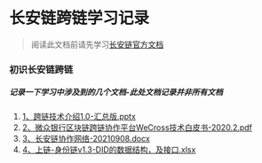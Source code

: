 # 长安链跨链学习记录
> 阅读此文档前请先学习[长安链官方文档](https://docs.chainmaker.org.cn/index.html) 

### 初识长安链跨链

##### 记录一下学习中涉及到的几个文档-此处文档记录并非所有文档
1. [1、跨链技术介绍1.0-汇总版.pptx](file:///D:/work/C2.工作期间的调研学习/A1.长安链跨链学习/跨链技术介绍1.0-汇总版.pptx)
2. [2、微众银行区块链跨链协作平台WeCross技术白皮书-2020.2.pdf](file:///D:/work/C2.工作期间的调研学习/A1.长安链跨链学习/微众银行区块链跨链协作平台WeCross技术白皮书-2020.2.pdf)
3. [3、长安链协作网络-20210908.docx](file:///D:/work/C2.工作期间的调研学习/A1.长安链跨链学习/长安链协作网络-20210908.docx)
4. [4、上链-身份链v1.3-DID的数据结构，及接口.xlsx](file:///D:/work/C2.工作期间的调研学习/A1.长安链跨链学习/上链-身份链v1.3-DID的数据结构，及接口.xlsx)

